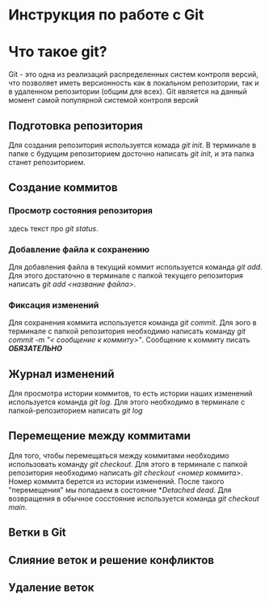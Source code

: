 # Инструкция по работе с Git

# Что такое git?

Git - это одна из реализаций распределенных систем контроля версий, что позволяет иметь версионность как в локальном репозитории, так и в удаленном репозитории (общим для всех). Git является на данный момент самой популярной системой контроля версий

## Подготовка репозитория

Для создания репозитория используется комада _git init_. В терминале в папке с будущим репозиторием досточно написать _git init_, и эта папка станет репозиторием.

## Создание коммитов

### Просмотр состояния репозитория

здесь текст про _git status_.

### Добавление файла к сохранению

Для добавления файла в текущий коммит используется команда _git add_. Для этого достаточно в терминале с папкой текущего репозитория написать _git add <название файла>_.

### Фиксация изменений

Для сохранения коммита используется команда _git commit_. Для эого в терминале с папкой репозитория необходимо написать команду _git commit -m "< сообщение к коммиту>"_. Сообщение к коммиту писать **_ОБЯЗАТЕЛЬНО_**

## Журнал изменений

Для просмотра истории коммитов, то есть истории наших изменений используется команда _git log_. Для этого необходимо в терминале с папкой-репозиторием написать _git log_

## Перемещение между коммитами

Для того, чтобы перемещаться между коммитами необходимо использовать команду _git checkout_. Для этого в терминале с папкой репозитория необходимо написать _git checkout <номер коммита>_. Номер коммита берется из истории изменений. После такого "перемещения" мы попадаем в состояние \*_Detached dead_. Для возвращения в обычное сосстояние используется команда _git checkout main_.

## Ветки в Git

## Слияние веток и решение конфликтов

## Удаление веток
